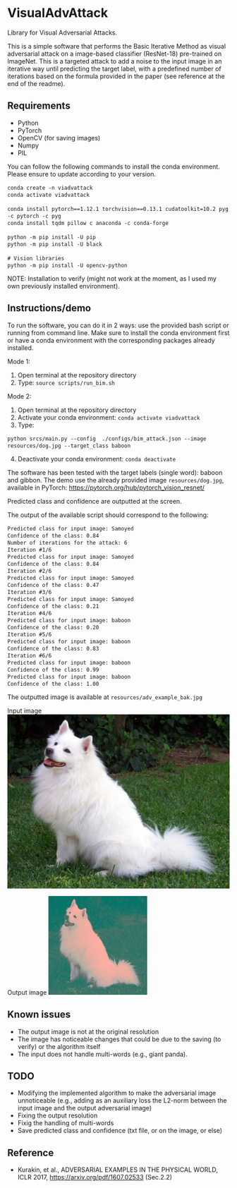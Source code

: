 # VisualAdvAttack

Library for Visual Adversarial Attacks. 

This is a simple software that performs the Basic Iterative Method as visual adversarial attack on 
a image-based classifier (ResNet-18) pre-trained on ImageNet. This is a targeted attack to add a noise to the input image in an iterative way until predicting the target label, with a predefined number of iterations based on the formula provided in the paper (see reference at the end of the readme).


## Requirements

* Python
* PyTorch
* OpenCV (for saving images)
* Numpy
* PIL

You can follow the following commands to install the conda environment. 
Please ensure to update according to your version.

```
conda create -n viadvattack
conda activate viadvattack

conda install pytorch==1.12.1 torchvision==0.13.1 cudatoolkit=10.2 pyg -c pytorch -c pyg
conda install tqdm pillow c anaconda -c conda-forge

python -m pip install -U pip
python -m pip install -U black

# Vision libraries
python -m pip install -U opencv-python
```

NOTE: Installation to verify (might not work at the moment, as I used my own previously installed environment).

## Instructions/demo

To run the software, you can do it in 2 ways: use the provided bash script or running from command line.
Make sure to install the conda environment first or have a conda environment with the corresponding packages already installed.


Mode 1:
1. Open terminal at the repository directory
2. Type: ``source scripts/run_bim.sh``

Mode 2:
1. Open terminal at the repository directory
2. Activate your conda environment: ``conda activate viadvattack``
3. Type:
```
python srcs/main.py --config  ./configs/bim_attack.json --image resources/dog.jpg --target_class baboon
```
4. Deactivate your conda environment: ``conda deactivate``

The software has been tested with the target labels (single word): baboon and gibbon. 
The demo use the already provided image ``resources/dog.jpg``, available in PyTorch: https://pytorch.org/hub/pytorch_vision_resnet/ 

Predicted class and confidence are outputted at the screen.

The output of the available script should correspond to the following:
```
Predicted class for input image: Samoyed
Confidence of the class: 0.84
Number of iterations for the attack: 6
Iteration #1/6
Predicted class for input image: Samoyed
Confidence of the class: 0.84
Iteration #2/6
Predicted class for input image: Samoyed
Confidence of the class: 0.47
Iteration #3/6
Predicted class for input image: Samoyed
Confidence of the class: 0.21
Iteration #4/6
Predicted class for input image: baboon
Confidence of the class: 0.20
Iteration #5/6
Predicted class for input image: baboon
Confidence of the class: 0.83
Iteration #6/6
Predicted class for input image: baboon
Confidence of the class: 0.99
Predicted class for input image: baboon
Confidence of the class: 1.00
```

The outputted image is available at ``resources/adv_example_bak.jpg``

Input image
![Input image (dog)](/resources/dog.jpg)

Output image
![Adversarial example](/resources/adv_example_bak.jpg)

## Known issues
* The output image is not at the original resolution
* The image has noticeable changes that could be due to the saving (to verify) or the algorithm itself
* The input does not handle multi-words (e.g., giant panda). 

## TODO
* Modifying the implemented algorithm to make the adversarial image unnoticeable (e.g., adding as an auxiliary loss the L2-norm between the input image and the output adversarial image)
* Fixing the output resolution
* Fixig the handling of multi-words
* Save predicted class and confidence (txt file, or on the image, or else)


## Reference
* Kurakin, et al., ADVERSARIAL EXAMPLES IN THE PHYSICAL WORLD, ICLR 2017, https://arxiv.org/pdf/1607.02533 (Sec.2.2)